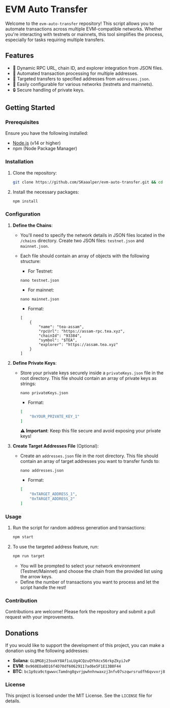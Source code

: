 # EVM Auto Transfer

Welcome to the `evm-auto-transfer` repository! This script allows you to automate transactions across multiple EVM-compatible networks. Whether you're interacting with testnets or mainnets, this tool simplifies the process, especially for tasks requiring multiple transfers.

## Features

- 📡 Dynamic RPC URL, chain ID, and explorer integration from JSON files.
- 🔄 Automated transaction processing for multiple addresses.
- 🎯 Targeted transfers to specified addresses from `addresses.json`.
- 🚀 Easily configurable for various networks (testnets and mainnets).
- 🔒 Secure handling of private keys.

## Getting Started

### Prerequisites

Ensure you have the following installed:

- [Node.js](https://nodejs.org/) (v14 or higher)
- npm (Node Package Manager)

### Installation

1. Clone the repository:

   ```bash
   git clone https://github.com/SKaaalper/evm-auto-transfer.git && cd evm-auto-transfer
   ```

2. Install the necessary packages:

   ```bash
   npm install
   ```

### Configuration

1. **Define the Chains**:

   - You'll need to specify the network details in JSON files located in the `/chains` directory. Create two JSON files: `testnet.json` and `mainnet.json`.
   - Each file should contain an array of objects with the following structure:
  
     - For Testnet:
     ```
     nano testnet.json
     ```
  
     - For mainnet:
     ```
     nano mainnet.json
     ```
     
     - Format:

     ```
     [
         {
             "name": "tea-assam",
             "rpcUrl": "https://assam-rpc.tea.xyz",
             "chainId": "93384",
             "symbol": "$TEA",
             "explorer": "https://assam.tea.xyz"
         }
     ]
     ```


2. **Define Private Keys**:

   - Store your private keys securely inside a `privateKeys.json` file in the root directory. This file should contain an array of private keys as strings:
     ```
     nano privateKeys.json
     ```
     - Format:

     ```json
     [
         "0xYOUR_PRIVATE_KEY_1"
     ]
     ```

     **⚠️ Important**: Keep this file secure and avoid exposing your private keys!

3. **Create Target Addresses File** (Optional):

   - Create an `addresses.json` file in the root directory. This file should contain an array of target addresses you want to transfer funds to:
     ```
     nano addresses.json
     ```
     
     - Format:

     ```json
     [
         "0xTARGET_ADDRESS_1",
         "0xTARGET_ADDRESS_2"
     ]
     ```

### Usage

1. Run the script for random address generation and transactions:

   ```bash
   npm start
   ```

2. To use the targeted address feature, run:

   ```bash
   npm run target
   ```

   - You will be prompted to select your network environment (Testnet/Mainnet) and choose the chain from the provided list using the arrow keys.
   - Define the number of transactions you want to process and let the script handle the rest!

### Contribution

Contributions are welcome! Please fork the repository and submit a pull request with your improvements.

## Donations

If you would like to support the development of this project, you can make a donation using the following addresses:

- **Solana**: `GLQMG8j23ookY8Af1uLUg4CQzuQYhXcx56rkpZkyiJvP`
- **EVM**: `0x960EDa0D16f4D70df60629117ad6e5F1E13B8F44`
- **BTC**: `bc1p9za9ctgwwvc7amdng8gvrjpwhnhnwaxzj3nfv07szqwrsrudfh6qvvxrj8`

### License

This project is licensed under the MIT License. See the `LICENSE` file for details.
